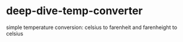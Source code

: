 # deep-dive-temp-converter
simple temperature conversion: celsius to farenheit and farenheight to celsius
